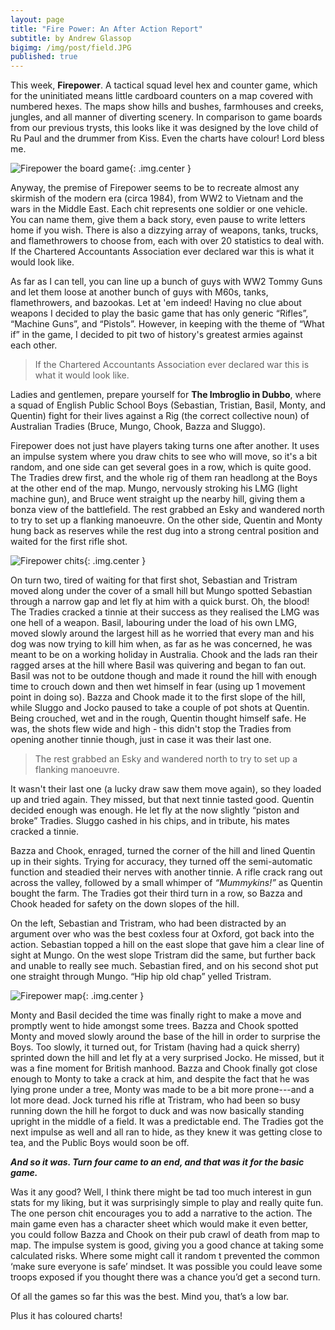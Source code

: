 ```yaml
---
layout: page
title: "Fire Power: An After Action Report"
subtitle: by Andrew Glassop
bigimg: /img/post/field.JPG
published: true
---
```


This week, __Firepower__. A tactical squad level hex and counter game, which for the uninitiated means little cardboard counters on a map covered with numbered hexes. The maps show hills and bushes, farmhouses and creeks, jungles, and all manner of diverting scenery. In comparison to game boards from our previous trysts, this looks like it was designed by the love child of Ru Paul and the drummer from Kiss. Even the charts have colour! Lord bless me.

![Firepower the board game]({{baseurl}}/img/post/firepower.jpg){: .img.center }

Anyway, the premise of Firepower seems to be to recreate almost any skirmish of the modern era (circa 1984), from WW2 to Vietnam and the wars in the Middle East. Each chit represents one soldier or one vehicle. You can name them, give them a back story, even pause to write letters home if you wish. There is also a dizzying array of weapons, tanks, trucks, and flamethrowers to choose from, each with over 20 statistics to deal with. If the Chartered Accountants Association ever declared war this is what it would look like.

As far as I can tell, you can line up a bunch of guys with WW2 Tommy Guns and let them loose at another bunch of guys with M60s, tanks, flamethrowers, and bazookas. Let at 'em indeed! Having no clue about weapons I decided to play the basic game that has only generic “Rifles”, “Machine Guns”, and “Pistols”. However, in keeping with the theme of “What if” in the game, I decided to pit two of history's greatest armies against each other.

> If the Chartered Accountants Association ever declared war this is what it would look like.

Ladies and gentlemen, prepare yourself for __The Imbroglio in Dubbo__, where a squad of English Public School Boys (Sebastian, Tristian, Basil, Monty, and Quentin) fight for their lives against a Rig (the correct collective noun) of Australian Tradies (Bruce, Mungo, Chook, Bazza and Sluggo).

Firepower does not just have players taking turns one after another. It uses an impulse system where you draw chits to see who will move, so it's a bit random, and one side can get several goes in a row, which is quite good. The Tradies drew first, and the whole rig of them ran headlong at the Boys at the other end of the map. Mungo, nervously stroking his LMG (light machine gun), and Bruce went straight up the nearby hill, giving them a bonza view of the battlefield. The rest grabbed an Esky and wandered north to try to set up a flanking manoeuvre. On the other side, Quentin and Monty hung back as reserves while the rest dug into a strong central position and waited for the first rifle shot.

![Firepower chits]({{baseurl}}/img/post/fp_counters.jpg){: .img.center }

On turn two, tired of waiting for that first shot, Sebastian and Tristram moved along under the cover of a small hill but Mungo spotted Sebastian through a narrow gap and let fly at him with a quick burst. Oh, the blood! The Tradies cracked a tinnie at their success as they realised the LMG was one hell of a weapon. Basil, labouring under the load of his own LMG, moved slowly around the largest hill as he worried that every man and his dog was now trying to kill him when, as far as he was concerned, he was meant to be on a working holiday in Australia. Chook and the lads ran their ragged arses at the hill where Basil was quivering and began to fan out. Basil was not to be outdone though and made it round the hill with enough time to crouch down and then wet himself in fear (using up 1 movement point in doing so). Bazza and Chook made it to the first slope of the hill, while Sluggo and Jocko paused to take a couple of pot shots at Quentin. Being crouched, wet and in the rough, Quentin thought himself safe. He was, the shots flew wide and high - this didn't stop the Tradies from opening another tinnie though, just in case it was their last one.

> The rest grabbed an Esky and wandered north to try to set up a flanking manoeuvre.

It wasn't their last one (a lucky draw saw them move again), so they loaded up and tried again. They missed, but that next tinnie tasted good. Quentin decided enough was enough. He let fly at the now slightly “piston and broke” Tradies. Sluggo cashed in his chips, and in tribute, his mates cracked a tinnie.

Bazza and Chook, enraged, turned the corner of the hill and lined Quentin up in their sights. Trying for accuracy, they turned off the semi-automatic function and steadied their nerves with another tinnie. A rifle crack rang out across the valley, followed by a small whimper of _“Mummykins!”_ as Quentin bought the farm. The Tradies got their third turn in a row, so Bazza and Chook headed for safety on the down slopes of the hill.

On the left, Sebastian and Tristram, who had been distracted by an argument over who was the best coxless four at Oxford, got back into the action. Sebastian topped a hill on the east slope that gave him a clear line of sight at Mungo. On the west slope Tristram did the same, but further back and unable to really see much. Sebastian fired, and on his second shot put one straight through Mungo. “Hip hip old chap” yelled Tristram.

![Firepower map]({{baseurl}}/img/post/fp_map.jpg){: .img.center }

Monty and Basil decided the time was finally right to make a move and promptly went to hide amongst some trees. Bazza and Chook spotted Monty and moved slowly around the base of the hill in order to surprise the Boys. Too slowly, it turned out, for Tristam (having had a quick sherry) sprinted down the hill and let fly at a very surprised Jocko. He missed, but it was a fine moment for British manhood. Bazza and Chook finally got close enough to Monty to take a crack at him, and despite the fact that he was lying prone under a tree, Monty was made to be a bit more prone---and a lot more dead. Jock turned his rifle at Tristram, who had been so busy running down the hill he forgot to duck and was now basically standing upright in the middle of a field. It was a predictable end. The Tradies got the next impulse as well and all ran to hide, as they knew it was getting close to tea, and the Public Boys would soon be off.

___And so it was. Turn four came to an end, and that was it for the basic game.___

Was it any good? Well, I think there might be tad too much interest in gun stats for my liking, but it was surprisingly simple to play and really quite fun. The one person chit encourages you to add a narrative to the action. The main game even has a character sheet which would make it even better, you could follow Bazza and Chook on their pub crawl of death from map to map. The impulse system is good, giving you a good chance at taking some calculated risks. Where some might call it random t prevented the common ‘make sure everyone is safe’ mindset. It was possible you could leave some troops exposed if you thought there was a chance you’d get a second turn.

Of all the games so far this was the best. Mind you, that’s a low bar.

Plus it has coloured charts!
